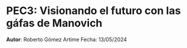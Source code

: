 # PEC3: Visionando el futuro con las gáfas de Manovich
<b>Autor</b>:  Roberto Gómez Artime
Fecha: 13/05/2024
